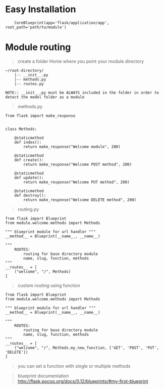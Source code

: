# Easy Installation

```
    CoreBlueprint(app='flask/application/app', root_path='path/to/module')
```

# Module routing


> create a folder Home where you point your module directory

```
~/root-directory/
    |-- __init__.py
    |-- methods.py
    |-- routes.py
```

`NOTE:: __init__.py must be ALWAYS included in the folder in order to detect the model folder as a module`

> methods.py

```
from flask import make_response


class Methods:

    @staticmethod
    def index():
        return make_response("Welcome module", 200)

    @staticmethod
    def create():
        return make_response("Welcome POST method", 200)

    @staticmethod
    def update():
        return make_response("Welcome PUT method", 200)

    @staticmethod
    def destroy():
        return make_response("Welcome DELETE method", 200)

```

> routing.py

```
from flask import Blueprint
from module.welcome.methods import Methods

""" blueprint module for url handler """
__method__ = Blueprint(__name__, __name__)

""" 
    ROUTES:
        routing for base directory module
        name, slug, function, methods
"""
__routes__ = [
    ("welcome", "/", Methods)
]

```

> custom routing using function

```
from flask import Blueprint
from module.welcome.methods import Methods

""" blueprint module for url handler """
__method__ = Blueprint(__name__, __name__)

""" 
    ROUTES:
        routing for base directory module
        name, slug, function, methods
"""
__routes__ = [
    ("welcome", "/", Methods.my_new_function, ['GET', 'POST', 'PUT', 'DELETE'])
]
```

> you can set a function with single or multiple methods

> blueprint documentation
> http://flask.pocoo.org/docs/0.12/blueprints/#my-first-blueprint